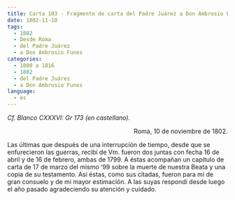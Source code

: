 ```yaml
---
title: Carta 103 - Fragmento de carta del Padre Juárez a Don Ambrosio Funes (Roma, 10 de noviembre de 1802).
date: 1802-11-10
tags:
  - 1802
  - Desde Roma
  - del Padre Juárez
  - a Don Ambrosio Funes
categories:
  - 1800 a 1816
  - 1802
  - del Padre Juárez
  - a Don Ambrosio Funes
language:
  - es
---
```


_Cf. Blanco CXXXVI: Gr 173 (en castellano)._

<div align="right">
Roma, 10 de noviembre de 1802.
</div>

Las últimas que después de una interrupción de tiempo, desde que se enfurecieron las guerras, recibí de Vm. fueron dos juntas con fecha 16 de abril y de 16 de febrero, ambas de 1799. A éstas acompañan un capítulo de carta de 17 de marzo del mismo ‘99 sobre la muerte de nuestra Beata y una copia de su testamento. Así éstas, como sus citadas, fueron para mí de gran consuelo y de mi mayor estimación. A las suyas respondí desde luego el año pasado agradeciendo su atención y cuidado.
